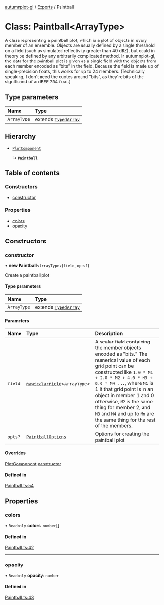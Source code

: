 [autumnplot-gl](../README.md) / [Exports](../modules.md) / Paintball

# Class: Paintball<ArrayType\>

A class representing a paintball plot, which is a plot of objects in every member of an ensemble. Objects are usually defined by a single threshold on
a field (such as simulated reflectivity greater than 40 dBZ), but could in theory be defined by any arbitrarily complicated method. In autumnplot-gl,
the data for the paintball plot is given as a single field with the objects from each member encoded as "bits" in the field. Because the field is made up
of single-precision floats, this works for up to 24 members. (Technically speaking, I don't need the quotes around "bits", as they're bits of the 
significand of an IEEE 754 float.)

## Type parameters

| Name | Type |
| :------ | :------ |
| `ArrayType` | extends [`TypedArray`](../modules.md#typedarray) |

## Hierarchy

- [`PlotComponent`](PlotComponent.md)

  ↳ **`Paintball`**

## Table of contents

### Constructors

- [constructor](Paintball.md#constructor)

### Properties

- [colors](Paintball.md#colors)
- [opacity](Paintball.md#opacity)

## Constructors

### constructor

• **new Paintball**<`ArrayType`\>(`field`, `opts?`)

Create a paintball plot

#### Type parameters

| Name | Type |
| :------ | :------ |
| `ArrayType` | extends [`TypedArray`](../modules.md#typedarray) |

#### Parameters

| Name | Type | Description |
| :------ | :------ | :------ |
| `field` | [`RawScalarField`](RawScalarField.md)<`ArrayType`\> | A scalar field containing the member objects encoded as "bits." The numerical value of each grid point can be constructed like `1.0 * M1 + 2.0 * M2 + 4.0 * M3 + 8.0 * M4 ...`, where `M1` is 1 if that grid point is in an object in member 1 and 0 otherwise, `M2` is the same thing for member 2, and `M3` and `M4` and up to `Mn` are the same thing for the rest of the members. |
| `opts?` | [`PaintballOptions`](../interfaces/PaintballOptions.md) | Options for creating the paintball plot |

#### Overrides

[PlotComponent](PlotComponent.md).[constructor](PlotComponent.md#constructor)

#### Defined in

[Paintball.ts:54](https://github.com/tsupinie/autumnplot-gl/blob/f74c7b8/src/Paintball.ts#L54)

## Properties

### colors

• `Readonly` **colors**: `number`[]

#### Defined in

[Paintball.ts:42](https://github.com/tsupinie/autumnplot-gl/blob/f74c7b8/src/Paintball.ts#L42)

___

### opacity

• `Readonly` **opacity**: `number`

#### Defined in

[Paintball.ts:43](https://github.com/tsupinie/autumnplot-gl/blob/f74c7b8/src/Paintball.ts#L43)
